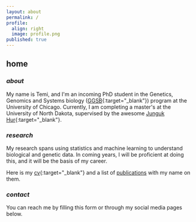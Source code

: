 ```yaml
---
layout: about
permalink: /
profile:
  align: right
  image: profile.png
published: true
---
```

## home

### *about*
My name is Temi, and I'm an incoming PhD student in the Genetics, Genomics and Systems biology ([GGSB](https://ggsb.uchicago.edu/){:target="_blank"}) program at the University of Chicago. Currently, I am completing a master's at the University of North Dakota, supervised by the awesome [Junguk Hur](https://med.und.edu/labs/hur/){:target="_blank"}. 

### *research*

My research spans using statistics and machine learning to understand biological and genetic data. In coming years, I will be proficient at doing this, and it will be the basis of my career. 

Here is my [cv](../docs/cv.pdf){:target="_blank"} and a list of [publications](../publications) with my name on them.

### *contact*

You can reach me by filling this form or through my social media pages below. 
